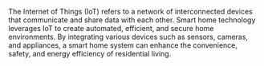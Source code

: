 The Internet of Things (IoT) refers to a network of interconnected devices that communicate and share data with each other. Smart home technology leverages IoT to create automated, efficient, and secure home environments. By integrating various devices such as sensors, cameras, and appliances, a smart home system can enhance the convenience, safety, and energy efficiency of residential living.
